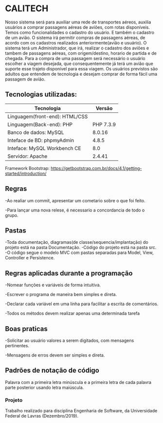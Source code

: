 # CALITECH
Nosso sistema será para auxiliar uma rede de transportes aéreos, auxilia usuários a comprar passagens aéreas de aviões, com rotas disponíveis. Temos como funcionalidades o cadastro do usuário. E também o cadastro de um avião. O sistema irá permitir compras de passagens aéreas, de acordo com os cadastros realizados anteriormente(avião e usuário). O sistema terá um Administrador, que irá, realizar o cadastro dos aviões e tambem de passagens aéreas, com origem/destino, horario de partida e de chegada. Para a compra de uma passagem será necessário o usuário escolher a viagem desejada, que consequentemente já terá um avião que suporte esse trajeto disponível para essa viagem. Os usuários previstos são adultos que entendem de tecnologia e desejam comprar de forma fácil uma passagem de avião.

## Tecnologias utilizadas:
| Tecnologia | Versão |
| --- | --- |
| Linguagem(front-end): HTML/CSS|  |
| Linguagem(Back-end): PHP | PHP 7.3.9 |
| Banco de dados: MySQL |  8.0.16  |
| Inteface de BD: phpmyAdmin | 4.8.5 |
| Inteface: MySQL Workbench CE | 8.0 |
| Servidor: Apache|  2.4.41|

Framework Bootstrap: https://getbootstrap.com.br/docs/4.1/getting-started/introduction/


## Regras
-Ao realiar um commit, apresentar um cometario sobre o que foi feito.

\-Para lançar uma nova relese, é necessario a concordancia de todo o grupo.



## Pastas
-Toda documentação, diagramas(de classe/sequencia/implantação) do projeto está na pasta Documentação.
\-Código do projeto está na pasta src.
\-O código segue o modelo MVC com pastas separadas para Model, View, Controller e Persistence.


## Regras aplicadas durante a programação

-Nomear funções e variáveis de forma intuitiva. 

\-Escrever o programa de maneira bem simples e direta.

\-Declarar cada variável em uma linha para facilitar a escrita de comentários.

\-Todos os métodos devem realizar apenas uma determinada tarefa


## Boas praticas
-Solicitar ao usuário valores a serem digitados, com mensagens pertinentes.

\-Mensagens de erros devem ser simples e direta. 


## Padrões de notação de código
Palavra com a primeira letra minúscula e a primeira letra de cada palavra parte posterior usando letra maiúscula.


### Projeto
Trabalho realizado para disciplina Engenharia de Software, da Universidade Federal de Lavras (Dezembro/2019). 

 
